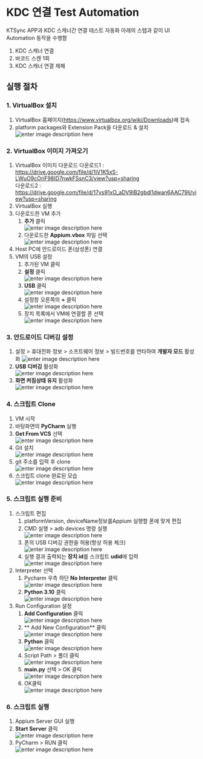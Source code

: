 ﻿# KDC 연결 Test Automation

KTSync APP과 KDC 스캐너간 연결 테스트 자동화
아래의 스텝과 같이 UI Automation 동작을 수행함
1. KDC 스캐너 연결
2. 바코드 스캔 1회
3. KDC 스캐너 연결 제해

## 실행 절차

### 1. VirtualBox 설치
1. VirtualBox 홈페이지(https://www.virtualbox.org/wiki/Downloads)에 접속
2. platform packages와 Extension Pack을 다운로드 & 설치   
![enter image description here](https://i.imgur.com/yAhSQAC.jpg)


### 2. VirtualBox 이미지 가져오기
1. VirtualBox 이미지 다운로드
    다운로드1 : https://drive.google.com/file/d/1iV1K5xS-LWuO9cOriF98ID7nwkFSsnC3/view?usp=sharing   
    다운로드2 : https://drive.google.com/file/d/17vs91xO_aDV9lB2gbdl1dwan6AAC79lj/view?usp=sharing
2. VirtualBox 실행
3. 다운로드한 VM 추가
	1. **추가** 클릭   
	![enter image description here](https://i.imgur.com/ax30tCV.jpg)
	2. 다운로드한 **Appium.vbox** 파일 선택   
	![enter image description here](https://i.imgur.com/bGuwBZg.jpg)
4. Host PC에 안드로이드 폰(삼성폰) 연결
4. VM의 USB 설정
	1. 추가된 VM 클릭
	2. **설정** 클릭   
	![enter image description here](https://i.imgur.com/IAd9BtE.jpg)
	3. **USB** 클릭   
	![enter image description here](https://i.imgur.com/WCitWop.jpg)
	4.  설정창 오른쪽의 **+** 클릭   
	![enter image description here](https://i.imgur.com/7CwF81n.jpg)
	5. 장치 목록에서 VM에 연결할 폰 선택   
	![enter image description here](https://i.imgur.com/H0VNPgQ.jpg)


### 3. 안드로이드 디버깅 설정
1. 설정 > 휴대전화 정보 > 소프트웨어 정보 > 빌드번호를 연타하여 **개발자 모드** 활성화
![enter image description here](https://i.imgur.com/y41SPt1.jpg)
2. **USB 디버깅** 활성화   
![enter image description here](https://i.imgur.com/2z7YdFs.jpg)
4. **화면 켜짐상태 유지** 활성화   
![enter image description here](https://i.imgur.com/yi1xerC.jpg)


###  4. 스크립트 Clone
1. VM 시작
2. 바탕화면의 **PyCharm** 실행
3. **Get From VCS** 선택   
![enter image description here](https://i.imgur.com/qgzXcQV.jpg)
4. Git 설치   
![enter image description here](https://i.imgur.com/7TkWCky.jpg)
5. git 주소를 입력 후 clone   
![enter image description here](https://i.imgur.com/mW40iIF.jpg)
7. 스크립트 clone 완료된 모습   
![enter image description here](https://i.imgur.com/CSsCaBO.jpg)




### 5. 스크립트 실행 준비
1. 스크립트 편집
	1. platformVersion, deviceName정보를Appium 실행할 폰에 맞게 편집
	2. CMD 실행 > adb devices 명령 실행   
	![enter image description here](https://i.imgur.com/83YXATO.jpg)
	3. 폰의 USB 디버깅 권한을 허용(항상 허용 체크)   
	![enter image description here](https://i.imgur.com/7gpYORU.jpg)
	4. 실행 결과 출력되는 **장치 id**를 스크립트 **udid**에 입력   
	![enter image description here](https://i.imgur.com/FnYj5l0.jpg)
2. Interpreter 선택
	1. Pycharm 우측 하단 **No Interpreter** 클릭   
	![enter image description here](https://i.imgur.com/G7Enoyi.jpg)
	2. **Python 3.10** 클릭   
	![enter image description here](https://i.imgur.com/OyEoGfe.jpg)
3. Run Configuration 설정
	1. **Add Configuration** 클릭   
	![enter image description here](https://i.imgur.com/NcrmJwc.jpg)
	2. ** Add New Configuration** 클릭   
![enter image description here](https://i.imgur.com/t4h76Z5.jpg)
	3. **Python** 클릭   
	![enter image description here](https://i.imgur.com/0chX50z.jpg)
	4. Script Path > 폴더 클릭   
	![enter image description here](https://i.imgur.com/rgih9Ge.jpg)
	5. **main.py** 선택 > OK 클릭   
	![enter image description here](https://i.imgur.com/0k8rFvm.jpg)
	6. OK클릭   
	![enter image description here](https://i.imgur.com/6Se72rM.jpg)



### 6. 스크립트 실행
1. Appium Server GUI 실행
2. **Start Server** 클릭   
![enter image description here](https://i.imgur.com/GRSR2A8.jpg)
3. PyCharm > RUN 클릭   
![enter image description here](https://i.imgur.com/MrLBxBD.jpg)

